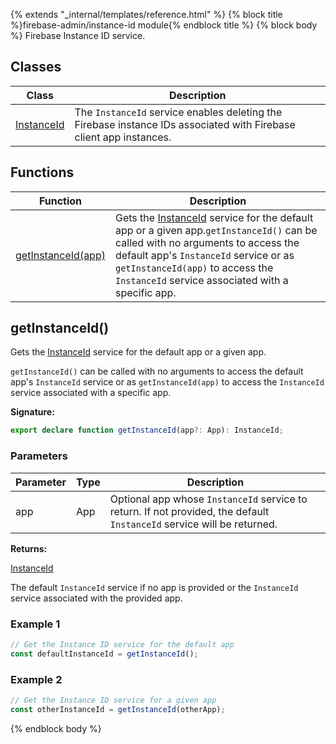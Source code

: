 {% extends "_internal/templates/reference.html" %}
{% block title %}firebase-admin/instance-id module{% endblock title %}
{% block body %}
Firebase Instance ID service.

## Classes

|  Class | Description |
|  --- | --- |
|  [InstanceId](./firebase-admin.instance-id.instanceid.md#instanceid_class) | The <code>InstanceId</code> service enables deleting the Firebase instance IDs associated with Firebase client app instances. |

## Functions

|  Function | Description |
|  --- | --- |
|  [getInstanceId(app)](./firebase-admin.instance-id.md#getinstanceid) | Gets the [InstanceId](./firebase-admin.instance-id.instanceid.md#instanceid_class) service for the default app or a given app.<code>getInstanceId()</code> can be called with no arguments to access the default app's <code>InstanceId</code> service or as <code>getInstanceId(app)</code> to access the <code>InstanceId</code> service associated with a specific app. |

## getInstanceId()

Gets the [InstanceId](./firebase-admin.instance-id.instanceid.md#instanceid_class) service for the default app or a given app.

`getInstanceId()` can be called with no arguments to access the default app's `InstanceId` service or as `getInstanceId(app)` to access the `InstanceId` service associated with a specific app.

<b>Signature:</b>

```typescript
export declare function getInstanceId(app?: App): InstanceId;
```

### Parameters

|  Parameter | Type | Description |
|  --- | --- | --- |
|  app | App | Optional app whose <code>InstanceId</code> service to return. If not provided, the default <code>InstanceId</code> service will be returned. |

<b>Returns:</b>

[InstanceId](./firebase-admin.instance-id.instanceid.md#instanceid_class)

The default `InstanceId` service if no app is provided or the `InstanceId` service associated with the provided app.

### Example 1


```javascript
// Get the Instance ID service for the default app
const defaultInstanceId = getInstanceId();

```

### Example 2


```javascript
// Get the Instance ID service for a given app
const otherInstanceId = getInstanceId(otherApp);

```

{% endblock body %}